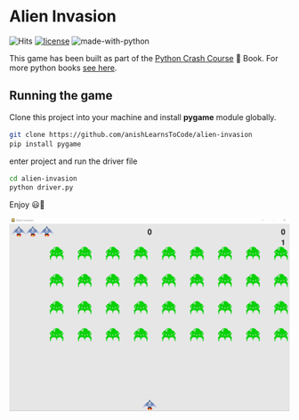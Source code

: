 # Alien Invasion 

![Hits](https://hits.seeyoufarm.com/api/count/incr/badge.svg?url=https://github.com/anishLearnsToCode/alien-invasion)
[![license](https://img.shields.io/badge/LICENSE-MIT-<COLOR>.svg)](LICENSE)
![made-with-python](https://img.shields.io/badge/Made%20with-Python-1f425f.svg)

This game has been built as part of the 
[Python Crash Course](https://github.com/anishLearnsToCode/books/blob/master/python/python-crash-course.pdf) 📘 Book. 
For more python books [see here](https://github.com/anishLearnsToCode/books/tree/master/python).

## Running the game
Clone this project into your machine and install __pygame__ module globally.
```bash
git clone https://github.com/anishLearnsToCode/alien-invasion
pip install pygame
``` 

enter project and run the driver file
```bash
cd alien-invasion
python driver.py 
```

Enjoy 😃👾

![screen-shot](alien-invasion.gif)
